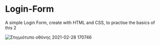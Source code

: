 # Login-Form

A simple Login Form, create with HTML and CSS, to practise the basics of this 2


![Στιγμιότυπο οθόνης 2021-02-28 170746](https://user-images.githubusercontent.com/72434722/109426985-ef629e00-79f8-11eb-9431-0df66d45fa5f.png)

